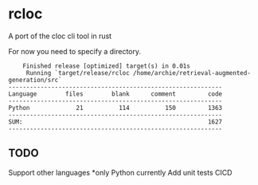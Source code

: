 # rcloc
A port of the cloc cli tool in rust 

For now you need to specify a directory. 

```cargo run --release -- /home/archie/retrieval-augmented-generation/src
    Finished release [optimized] target(s) in 0.01s
     Running `target/release/rcloc /home/archie/retrieval-augmented-generation/src`
------------------------------------------------------------
Language        files        blank      comment         code
------------------------------------------------------------
Python             21          114          150         1363
------------------------------------------------------------
SUM:                                                    1627
------------------------------------------------------------
```

## TODO 

Support other languages *only Python currently
Add unit tests 
CICD 
